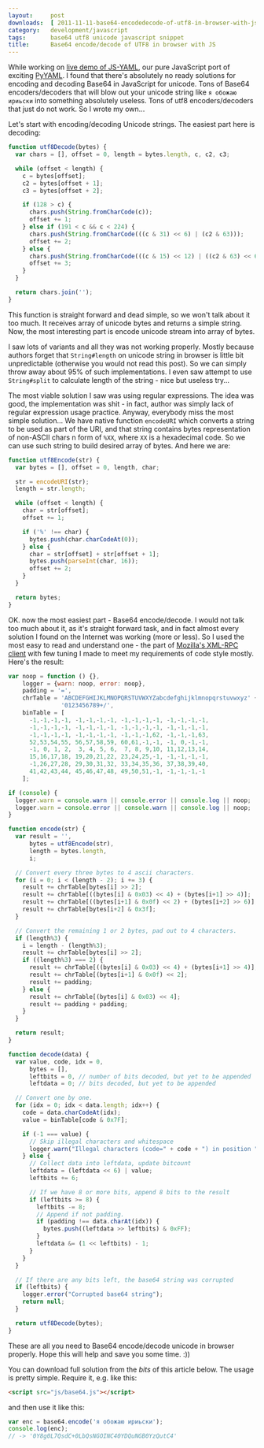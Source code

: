 ```yaml
---
layout:     post
downloads:  [ 2011-11-11-base64-encodedecode-of-utf8-in-browser-with-js ]
category:   development/javascript
tags:       base64 utf8 unicode javascript snippet
title:      Base64 encode/decode of UTF8 in browser with JS
---
```


While working on [live demo of JS-YAML][1], our pure JavaScript port of exciting
[PyYAML][2]. I found that there's absolutely no ready solutions for encoding and
decoding Base64 in JavaScript for unicode. Tons of Base64 encoders/decoders that
will blow out your unicode string like `я обожаю ириьски` into something
absolutely useless. Tons of utf8 encoders/decoders that just do not work.
So I wrote my own...

Let's start with encoding/decoding Unicode strings. The easiest part here is
decoding:

``` javascript
function utf8Decode(bytes) {
  var chars = [], offset = 0, length = bytes.length, c, c2, c3;

  while (offset < length) {
    c = bytes[offset];
    c2 = bytes[offset + 1];
    c3 = bytes[offset + 2];

    if (128 > c) {
      chars.push(String.fromCharCode(c));
      offset += 1;
    } else if (191 < c && c < 224) {
      chars.push(String.fromCharCode(((c & 31) << 6) | (c2 & 63)));
      offset += 2;
    } else {
      chars.push(String.fromCharCode(((c & 15) << 12) | ((c2 & 63) << 6) | (c3 & 63)));
      offset += 3;
    }
  }

  return chars.join('');
}
```

This function is straight forward and dead simple, so we won't talk about it too
much. It receives array of unicode bytes and returns a simple string. Now, the
most interesting part is encode unicode stream into array of bytes.


I saw lots of variants and all they was not working properly. Mostly because
authors forget that `String#length` on unicode string in browser is little bit
unpredictable (otherwise  you would not read this post). So we can simply throw
away about 95% of such implementations. I even saw attempt to use `String#split`
to calculate length of the string - nice but useless try...

The most viable solution I saw was using regular expressions. The idea was good,
the implementation was shit - in fact, author was simply lack of regular
expression usage practice. Anyway, everybody  miss the most simple solution...
We have native function `encodeURI` which converts a string to be used as part
of the URI, and that string contains bytes representation of non-ASCII chars n
form of `%XX`, where `XX` is a hexadecimal code. So we can use such string to
build desired array of bytes. And here we are:

``` javascript
function utf8Encode(str) {
  var bytes = [], offset = 0, length, char;

  str = encodeURI(str);
  length = str.length;

  while (offset < length) {
    char = str[offset];
    offset += 1;

    if ('%' !== char) {
      bytes.push(char.charCodeAt(0));
    } else {
      char = str[offset] + str[offset + 1];
      bytes.push(parseInt(char, 16));
      offset += 2;
    }
  }

  return bytes;
}
```

OK. now the most easiest part - Base64 encode/decode. I would not talk too much
about it, as it's straight forward task, and in fact almost every solution I
found on the Internet was working (more or less). So I used the most easy to
read and understand one - the part of [Mozilla's XML-RPC client][3] with few
tuning I made to meet my requirements of code style mostly. Here's the result:

``` javascript
var noop = function () {},
    logger = {warn: noop, error: noop},
    padding = '=',
    chrTable = 'ABCDEFGHIJKLMNOPQRSTUVWXYZabcdefghijklmnopqrstuvwxyz' +
               '0123456789+/',
    binTable = [
      -1,-1,-1,-1, -1,-1,-1,-1, -1,-1,-1,-1, -1,-1,-1,-1,
      -1,-1,-1,-1, -1,-1,-1,-1, -1,-1,-1,-1, -1,-1,-1,-1,
      -1,-1,-1,-1, -1,-1,-1,-1, -1,-1,-1,62, -1,-1,-1,63,
      52,53,54,55, 56,57,58,59, 60,61,-1,-1, -1, 0,-1,-1,
      -1, 0, 1, 2,  3, 4, 5, 6,  7, 8, 9,10, 11,12,13,14,
      15,16,17,18, 19,20,21,22, 23,24,25,-1, -1,-1,-1,-1,
      -1,26,27,28, 29,30,31,32, 33,34,35,36, 37,38,39,40,
      41,42,43,44, 45,46,47,48, 49,50,51,-1, -1,-1,-1,-1
    ];

if (console) {
  logger.warn = console.warn || console.error || console.log || noop;
  logger.warn = console.error || console.warn || console.log || noop;
}

function encode(str) {
  var result = '',
      bytes = utf8Encode(str),
      length = bytes.length,
      i;

  // Convert every three bytes to 4 ascii characters.
  for (i = 0; i < (length - 2); i += 3) {
    result += chrTable[bytes[i] >> 2];
    result += chrTable[((bytes[i] & 0x03) << 4) + (bytes[i+1] >> 4)];
    result += chrTable[((bytes[i+1] & 0x0f) << 2) + (bytes[i+2] >> 6)];
    result += chrTable[bytes[i+2] & 0x3f];
  }

  // Convert the remaining 1 or 2 bytes, pad out to 4 characters.
  if (length%3) {
    i = length - (length%3);
    result += chrTable[bytes[i] >> 2];
    if ((length%3) === 2) {
      result += chrTable[((bytes[i] & 0x03) << 4) + (bytes[i+1] >> 4)];
      result += chrTable[(bytes[i+1] & 0x0f) << 2];
      result += padding;
    } else {
      result += chrTable[(bytes[i] & 0x03) << 4];
      result += padding + padding;
    }
  }

  return result;
}

function decode(data) {
  var value, code, idx = 0,
      bytes = [],
      leftbits = 0, // number of bits decoded, but yet to be appended
      leftdata = 0; // bits decoded, but yet to be appended

  // Convert one by one.
  for (idx = 0; idx < data.length; idx++) {
    code = data.charCodeAt(idx);
    value = binTable[code & 0x7F];

    if (-1 === value) {
      // Skip illegal characters and whitespace
      logger.warn("Illegal characters (code=" + code + ") in position " + idx);
    } else {
      // Collect data into leftdata, update bitcount
      leftdata = (leftdata << 6) | value;
      leftbits += 6;

      // If we have 8 or more bits, append 8 bits to the result
      if (leftbits >= 8) {
        leftbits -= 8;
        // Append if not padding.
        if (padding !== data.charAt(idx)) {
          bytes.push((leftdata >> leftbits) & 0xFF);
        }
        leftdata &= (1 << leftbits) - 1;
      }
    }
  }

  // If there are any bits left, the base64 string was corrupted
  if (leftbits) {
    logger.error("Corrupted base64 string");
    return null;
  }

  return utf8Decode(bytes);
}
```

These are all you need to Base64 encode/decode unicode in browser properly. Hope
this will help and save you some time. :))

You can download full solution from the _bits_ of this article below. The usage
is pretty simple. Require it, e.g. like this:

``` html
<script src="js/base64.js"></script>
```

and then use it like this:

``` javascript
var enc = base64.encode('я обожаю ириьски');
console.log(enc);
// -> '0Y8g0L7QsdC+0LbQsNGOINC40YDQuNGB0YzQutC4'
```


[1]: http://nodeca.github.com/js-yaml/
[2]: http://pyyaml.org/
[3]: http://lxr.mozilla.org/mozilla/source/extensions/xml-rpc/src/nsXmlRpcClient.js
